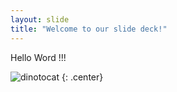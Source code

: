 ```yaml
---
layout: slide
title: "Welcome to our slide deck!"
---
```


Hello Word !!!

![dinotocat](https://octodex.github.com/images/dinotocat.png)
{: .center}
